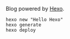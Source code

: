 Blog powered by [Hexo](https://hexo.io/zh-cn/docs/).

```
hexo new "Hello Hexo"
hexo generate
hexo deploy
```
